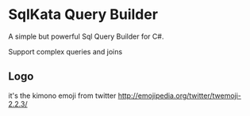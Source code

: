 # SqlKata Query Builder 
A simple but powerful Sql Query Builder for C#.

Support complex queries and joins

## Logo 
it's the kimono emoji from twitter
http://emojipedia.org/twitter/twemoji-2.2.3/